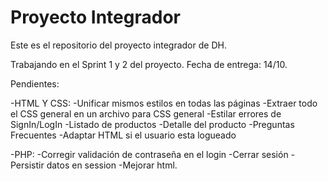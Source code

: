 # Proyecto Integrador

Este es el repositorio del proyecto integrador de DH.

Trabajando en el Sprint 1 y 2 del proyecto. Fecha de entrega: 14/10.

Pendientes:

-HTML Y CSS:
-Unificar mismos estilos en todas las páginas
-Extraer todo el CSS general en un archivo para CSS general
-Estilar errores de SignIn/LogIn
-Listado de productos
-Detalle del producto
-Preguntas Frecuentes
-Adaptar HTML si el usuario esta logueado

-PHP:
-Corregir validación de contraseña en el login
-Cerrar sesión
-Persistir datos en session
-Mejorar html.
